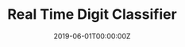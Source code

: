 ---
title: Real Time Digit Classifier
summary: Mentored 9 freshmen for their first project in Machine Learning.

tags:
- Machine learning

date: "2019-06-01T00:00:00Z"

# Optional external URL for project (replaces project detail page).
external_link: https://github.com/GlazeDonuts/Summer-Project-2019

image:
  caption: Real Time Digit Classification
  focal_point: Smart
---